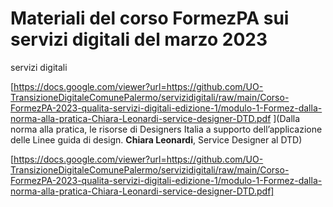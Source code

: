# Materiali del corso FormezPA sui servizi digitali del marzo 2023

servizi digitali

[https://docs.google.com/viewer?url=https://github.com/UO-TransizioneDigitaleComunePalermo/servizidigitali/raw/main/Corso-FormezPA-2023-qualita-servizi-digitali-edizione-1/modulo-1-Formez-dalla-norma-alla-pratica-Chiara-Leonardi-service-designer-DTD.pdf ](Dalla norma alla pratica, le risorse di Designers Italia a supporto
dell’applicazione delle Linee guida di design. **Chiara Leonardi**, Service Designer al DTD) 

[https://docs.google.com/viewer?url=https://github.com/UO-TransizioneDigitaleComunePalermo/servizidigitali/raw/main/Corso-FormezPA-2023-qualita-servizi-digitali-edizione-1/modulo-1-Formez-dalla-norma-alla-pratica-Chiara-Leonardi-service-designer-DTD.pdf]
